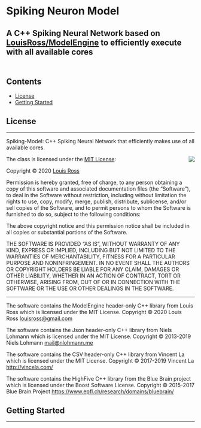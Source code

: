 # Spiking Neuron Model
## A C++ Spiking Neural Network based on [LouisRoss/ModelEngine](https://github.com/LouisRoss/modelengine) to efficiently execute with all available cores

<br> <a name="contents"></a>
Contents
--------

* [License](#license)
* [Getting Started](#getting-started)


## License
-------

Spiking-Model: C++ Spiking Neural Network that efficiently makes use of all available cores.

<img align="right" src="http://opensource.org/trademarks/opensource/OSI-Approved-License-100x137.png">

The class is licensed under the [MIT License](http://opensource.org/licenses/MIT):

Copyright &copy; 2020 [Louis Ross](louis.ross@gmail.com)

Permission is hereby granted, free of charge, to any person obtaining a copy of this software and associated documentation files (the “Software”), to deal in the Software without restriction, including without limitation the rights to use, copy, modify, merge, publish, distribute, sublicense, and/or sell copies of the Software, and to permit persons to whom the Software is furnished to do so, subject to the following conditions:

The above copyright notice and this permission notice shall be included in all copies or substantial portions of the Software.

THE SOFTWARE IS PROVIDED “AS IS”, WITHOUT WARRANTY OF ANY KIND, EXPRESS OR IMPLIED, INCLUDING BUT NOT LIMITED TO THE WARRANTIES OF MERCHANTABILITY, FITNESS FOR A PARTICULAR PURPOSE AND NONINFRINGEMENT. IN NO EVENT SHALL THE AUTHORS OR COPYRIGHT HOLDERS BE LIABLE FOR ANY CLAIM, DAMAGES OR OTHER LIABILITY, WHETHER IN AN ACTION OF CONTRACT, TORT OR OTHERWISE, ARISING FROM, OUT OF OR IN CONNECTION WITH THE SOFTWARE OR THE USE OR OTHER DEALINGS IN THE SOFTWARE.

* * *
The software contains the ModelEngine header-only C++ library from Louis Ross which is licensed under the MIT License. 
Copyright © 2020 Louis Ross louisross@gmail.com

The software contains the Json header-only C++ library from Niels Lohmann which is licensed under the MIT License. 
Copyright © 2013-2019 Niels Lohmann mail@nlohmann.me

The software contains the CSV header-only C++ library from Vincent La which is licensed under the MIT License. 
Copyright © 2017-2019 Vincent La http://vincela.com/

The software contains the HighFive C++ library from the Blue Brain project which is licensed under the Boost Software License. 
Copyright © 2015-2017 Blue Brain Project https://www.epfl.ch/research/domains/bluebrain/

## Getting Started
---------------


